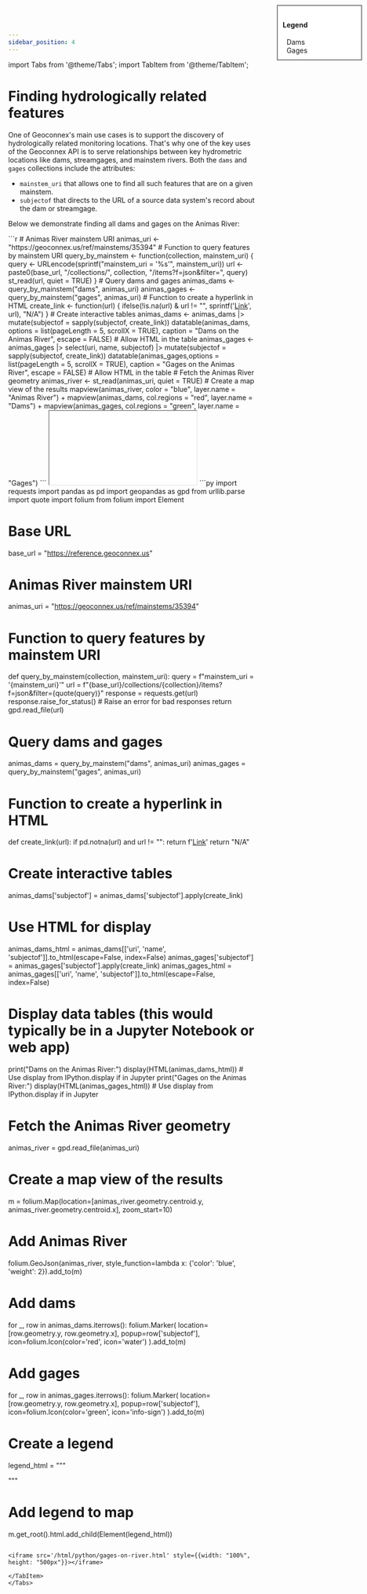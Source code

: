 ```yaml
---
sidebar_position: 4
---
```


import Tabs from '@theme/Tabs';
import TabItem from '@theme/TabItem';

# Finding hydrologically related features

One of Geoconnex's main use cases is to support the discovery of hydrologically related monitoring locations. That's why one of the key uses of the Geoconnex API is to serve relationships between key hydrometric locations like dams, streamgages, and mainstem rivers.  Both the `dams` and `gages` collections include the attributes:
- `mainstem_uri` that allows one to find all such features that are on a given mainstem. 
- `subjectof` that directs to the URL of a source data system's record about the dam or streamgage. 

Below we demonstrate finding all dams and gages on the Animas River:

<Tabs groupId="lang">
<TabItem value="r" label="R" default >
```r
# Animas River mainstem URI
animas_uri <- "https://geoconnex.us/ref/mainstems/35394"
# Function to query features by mainstem URI
query_by_mainstem <- function(collection, mainstem_uri) {
  query <- URLencode(sprintf("mainstem_uri = '%s'", mainstem_uri))
  url <- paste0(base_url, "/collections/", collection, "/items?f=json&filter=", query)
  st_read(url, quiet = TRUE)
}
# Query dams and gages
animas_dams <- query_by_mainstem("dams", animas_uri)
animas_gages <- query_by_mainstem("gages", animas_uri)
# Function to create a hyperlink in HTML
create_link <- function(url) {
  ifelse(!is.na(url) & url != "",
         sprintf('<a href="%s" target="_blank">Link</a>', url),
         "N/A")
}
# Create interactive tables
animas_dams <- animas_dams |>
  mutate(subjectof = sapply(subjectof, create_link)) 
datatable(animas_dams, options = list(pageLength = 5, scrollX = TRUE),
            caption = "Dams on the Animas River",
            escape = FALSE)  # Allow HTML in the table
animas_gages <- animas_gages |>
  select(uri, name, subjectof) |>
  mutate(subjectof = sapply(subjectof, create_link))
datatable(animas_gages,options = list(pageLength = 5, scrollX = TRUE),
            caption = "Gages on the Animas River",
            escape = FALSE)  # Allow HTML in the table
# Fetch the Animas River geometry
animas_river <- st_read(animas_uri, quiet = TRUE)
# Create a map view of the results
mapview(animas_river, color = "blue", layer.name = "Animas River") +
  mapview(animas_dams, col.regions = "red", layer.name = "Dams") +
  mapview(animas_gages, col.regions = "green", layer.name = "Gages")
```

<iframe src='/html/r/gages-on-river.html' style={{width: "100%", height: "500px"}}></iframe>
</TabItem>


  <TabItem value="python" label="Python" default>
```py
import requests
import pandas as pd
import geopandas as gpd
from urllib.parse import quote
import folium
from folium import Element

# Base URL
base_url = "https://reference.geoconnex.us"

# Animas River mainstem URI
animas_uri = "https://geoconnex.us/ref/mainstems/35394"

# Function to query features by mainstem URI
def query_by_mainstem(collection, mainstem_uri):
    query = f"mainstem_uri = '{mainstem_uri}'"
    url = f"{base_url}/collections/{collection}/items?f=json&filter={quote(query)}"
    response = requests.get(url)
    response.raise_for_status()  # Raise an error for bad responses
    return gpd.read_file(url)

# Query dams and gages
animas_dams = query_by_mainstem("dams", animas_uri)
animas_gages = query_by_mainstem("gages", animas_uri)

# Function to create a hyperlink in HTML
def create_link(url):
    if pd.notna(url) and url != "":
        return f'<a href="{url}" target="_blank">Link</a>'
    return "N/A"

# Create interactive tables
animas_dams['subjectof'] = animas_dams['subjectof'].apply(create_link)

# Use HTML for display
animas_dams_html = animas_dams[['uri', 'name', 'subjectof']].to_html(escape=False, index=False)
animas_gages['subjectof'] = animas_gages['subjectof'].apply(create_link)
animas_gages_html = animas_gages[['uri', 'name', 'subjectof']].to_html(escape=False, index=False)

# Display data tables (this would typically be in a Jupyter Notebook or web app)
print("Dams on the Animas River:")
display(HTML(animas_dams_html))  # Use display from IPython.display if in Jupyter
print("Gages on the Animas River:")
display(HTML(animas_gages_html))  # Use display from IPython.display if in Jupyter

# Fetch the Animas River geometry
animas_river = gpd.read_file(animas_uri)

# Create a map view of the results
m = folium.Map(location=[animas_river.geometry.centroid.y, animas_river.geometry.centroid.x], zoom_start=10)

# Add Animas River
folium.GeoJson(animas_river, style_function=lambda x: {'color': 'blue', 'weight': 2}).add_to(m)

# Add dams
for _, row in animas_dams.iterrows():
    folium.Marker(
        location=[row.geometry.y, row.geometry.x],
        popup=row['subjectof'],
        icon=folium.Icon(color='red', icon='water')
    ).add_to(m)

# Add gages
for _, row in animas_gages.iterrows():
    folium.Marker(
        location=[row.geometry.y, row.geometry.x],
        popup=row['subjectof'],
        icon=folium.Icon(color='green', icon='info-sign')
    ).add_to(m)

# Create a legend
legend_html = """
<div style="position: fixed; 
     top: 10px; right: 10px; width: 150px; height: auto; 
     border:2px solid grey; background-color: white; 
     z-index: 1000; padding: 10px;">
     <h4>Legend</h4>
     <i class="fa fa-circle" style="color:red"></i>&nbsp; Dams<br>
     <i class="fa fa-circle" style="color:green"></i>&nbsp; Gages<br>
</div>
"""

# Add legend to map
m.get_root().html.add_child(Element(legend_html))
```

<iframe src='/html/python/gages-on-river.html' style={{width: "100%", height: "500px"}}></iframe>

</TabItem>
</Tabs>

